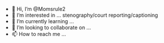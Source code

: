 - 👋 Hi, I’m @Momsrule2
- 👀 I’m interested in ... stenography/court reporting/captioning
- 🌱 I’m currently learning ...
- 💞️ I’m looking to collaborate on ...
- 📫 How to reach me ...

<!---
Momsrule2/Momsrule2 is a ✨ special ✨ repository because its `README.md` (this file) appears on your GitHub profile.
You can click the Preview link to take a look at your changes.
--->

